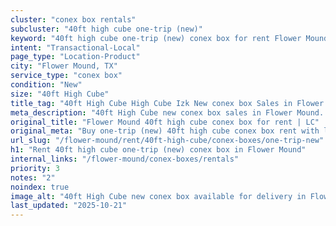 ```yaml
---
cluster: "conex box rentals"
subcluster: "40ft high cube one-trip (new)"
keyword: "40ft high cube one-trip (new) conex box for rent Flower Mound, TX"
intent: "Transactional-Local"
page_type: "Location-Product"
city: "Flower Mound, TX"
service_type: "conex box"
condition: "New"
size: "40ft High Cube"
title_tag: "40ft High Cube High Cube Izk New conex box Sales in Flower Mound | LC Container"
meta_description: "40ft High Cube new conex box sales in Flower Mound. High cube containers with extra height. Fast delivery, competitive pricing. Serving conex boxes area. Quote ID: QB3. Call (214) 524-4168 for your free quote today."
original_title: "Flower Mound 40ft high cube conex box for rent | LC"
original_meta: "Buy one-trip (new) 40ft high cube conex box rent with local delivery in Flower Mound, TX. LC Container — local Since 2003. Request a fast quote today."
url_slug: "/flower-mound/rent/40ft-high-cube/conex-boxes/one-trip-new"
h1: "Rent 40ft high cube one-trip (new) conex box in Flower Mound"
internal_links: "/flower-mound/conex-boxes/rentals"
priority: 3
notes: "2"
noindex: true
image_alt: "40ft High Cube new conex box available for delivery in Flower Mound"
last_updated: "2025-10-21"
---
```


<!-- TODO: Add unique city/inventory copy, images, and internal links here. -->
